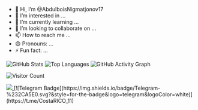 - 👋 Hi, I’m @AbdulboisNigmatjonov17
- 👀 I’m interested in ...
- 🌱 I’m currently learning ...
- 💞️ I’m looking to collaborate on ...
- 📫 How to reach me ...
- 😄 Pronouns: ...
- ⚡ Fun fact: ...

<!---
AbdulboisNigmatjonov17/AbdulboisNigmatjonov17 is a ✨ special ✨ repository because its `README.md` (this file) appears on your GitHub profile.
You can click the Preview link to take a look at your changes.
--->
![GitHub Stats](https://github-readme-stats.vercel.app/api?username=AbdulboisNigmatjonov17&show_icons=true&theme=tokyonight)
![Top Languages](https://github-readme-stats.vercel.app/api/top-langs/?username=AbdulboisNigmatjonov17&layout=compact&theme=tokyonight)
![GitHub Activity Graph](https://github-readme-activity-graph.vercel.app/graph?username=AbdulboisNigmatjonov17&bg_color=0d1117&color=00aaff&line=0077ff&point=66ccff&area=true)

![Visitor Count](https://profile-counter.glitch.me/AbdulboisNigmatjonov17/count.svg)

<a href="https://www.instagram.com/abdulbois_707" target="_blank">
  <img src="https://img.shields.io/badge/Instagram-%23E4405F.svg?&style=for-the-badge&logo=instagram&logoColor=white" />
</a>
[![Telegram Badge](https://img.shields.io/badge/Telegram-%232CA5E0.svg?&style=for-the-badge&logo=telegram&logoColor=white)](https://t.me/CostaRICO_11)
